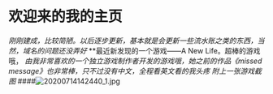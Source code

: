 # 欢迎来的我的主页
*刚刚建成，比较简陋。以后逐步更新，基本就是会更新一些流水账之类的东西，当然，域名的问题还没弄好*
**最近新发现的一个游戏——A New Life。超棒的游戏哦，
*由我非常喜欢的一个独立游戏制作者开发的游戏哦，她之前的作品《missed message》也非常棒，只不过没有中文，全程看英文看的我头疼*
*附上一张游戏截图*
####![20200714142440_1.jpg](https://i.loli.net/2020/07/15/qH39BIhMTmVWSza.jpg)
